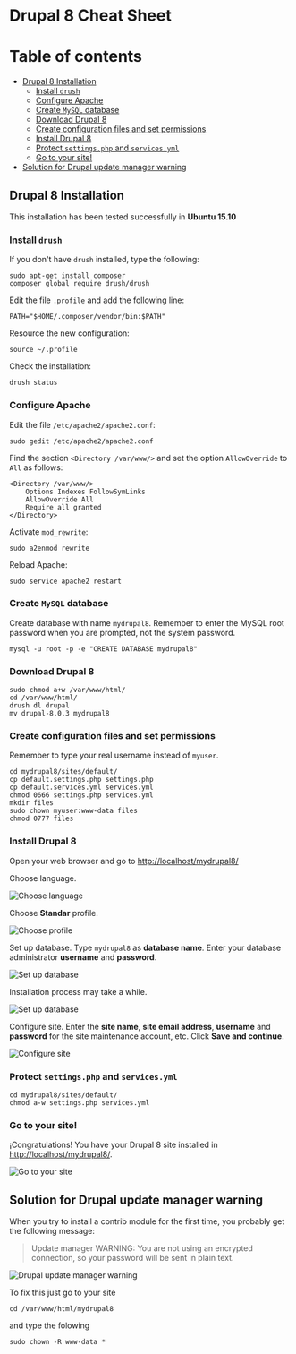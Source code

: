 # Drupal 8 Cheat Sheet

Table of contents
=================

  * [Drupal 8 Installation](#drupal-8-installation)
    * [Install `drush`](#install-drush)
    * [Configure Apache](#configure-apache)
    * [Create `MySQL` database](#create-mysql-database)
    * [Download Drupal 8](#download-drupal-8)
    * [Create configuration files and set permissions](#create-configuration-files-and-set-permissions)
    * [Install Drupal 8](#install-drupal-8)
    * [Protect `settings.php` and `services.yml`](#protect-settings-php-and-services-yml)
    * [Go to your site!](#go-to)
  * [Solution for Drupal update manager warning](#solution-for-drupal-update-manager-warning)

## Drupal 8 Installation

This installation has been tested successfully in **Ubuntu 15.10**

### Install `drush`

If you don't have `drush` installed, type the following:

```console
sudo apt-get install composer
composer global require drush/drush
```

Edit the file `.profile` and add the following line:

```console
PATH="$HOME/.composer/vendor/bin:$PATH"
```

Resource the new configuration:

```console
source ~/.profile
```

Check the installation:

```console
drush status
```

### Configure Apache

Edit the file `/etc/apache2/apache2.conf`:

```console
sudo gedit /etc/apache2/apache2.conf 
```

Find the section `<Directory /var/www/>` and set the option `AllowOverride` to `All` as follows:

```console
<Directory /var/www/>
	Options Indexes FollowSymLinks
	AllowOverride All
	Require all granted
</Directory>
```

Activate `mod_rewrite`:

```console
sudo a2enmod rewrite
```

Reload Apache:

```console
sudo service apache2 restart
```

### Create `MySQL` database

Create database with name `mydrupal8`. Remember to enter the MySQL root password when you are prompted, not the system password.

```console
mysql -u root -p -e "CREATE DATABASE mydrupal8"
```

### Download Drupal 8

```console
sudo chmod a+w /var/www/html/
cd /var/www/html/
drush dl drupal
mv drupal-8.0.3 mydrupal8
```

### Create configuration files and set permissions

Remember to type your real username instead of `myuser`.

```console
cd mydrupal8/sites/default/
cp default.settings.php settings.php
cp default.services.yml services.yml
chmod 0666 settings.php services.yml
mkdir files
sudo chown myuser:www-data files
chmod 0777 files
```

### Install Drupal 8

Open your web browser and go to <http://localhost/mydrupal8/>

Choose language.

![Choose language](images/drupal01.png)

Choose **Standar** profile.

![Choose profile](images/drupal02.png)

<!--Verify requirements. Don't worry if you get the `Clean URLs` alert message. Click on **Continue anyway**.

%%![Verify requirements](images/drupal03.png)
-->

Set up database. Type `mydrupal8` as **database name**. Enter your database administrator **username** and **password**.

![Set up database](images/drupal04.png)

Installation process may take a while.

![Set up database](images/drupal05.png)

Configure site. Enter the **site name**, **site email address**, **username** and **password** for the site maintenance account, etc. Click **Save and continue**.

![Configure site](images/drupal06.png)

### Protect `settings.php` and `services.yml`

```console
cd mydrupal8/sites/default/
chmod a-w settings.php services.yml 
```

### Go to your site!

¡Congratulations! You have your Drupal 8 site installed in <http://localhost/mydrupal8/>.

![Go to your site](images/drupal07.png)

## Solution for Drupal update manager warning

When you try to install a contrib module for the first time, you probably get the following message:

> Update manager WARNING: You are not using an encrypted connection, so your password will be sent in plain text.

![Drupal update manager warning](images/drupal_update_manager_warning2.png)

To fix this just go to your site

```console
cd /var/www/html/mydrupal8
```

and type the folowing

```console
sudo chown -R www-data *
```

<!--
%%drush si standard --db-url=mysql://root:root@localhost/mydrupal8 --account-name="admin" --account-pass="123456" --account-mail="chiquito@condemor.com"

%%Now go to <http://localhost/mydrupal8/> and enter as administrator with user `admin` and password `123456`.
-->
